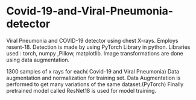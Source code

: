 # Covid-19-and-Viral-Pneumonia-detector
Viral Pneumonia and COVID-19 detector using chest X-rays. Employs resent-18. Detection is made by using PyTorch Library in python.
Libraries used : torch, numpy ,Pillow, matplotlib.
Image transformations are done using data augmentation.

1300 samples of x rays for each( Covid-19 and Viral Pneumonia)
Data augmentation and normalization for training set. Data Augmentation is performed to get many variations of the same dataset.(PyTorch)
Finally pretrained model called ResNet18 is used for model training.
